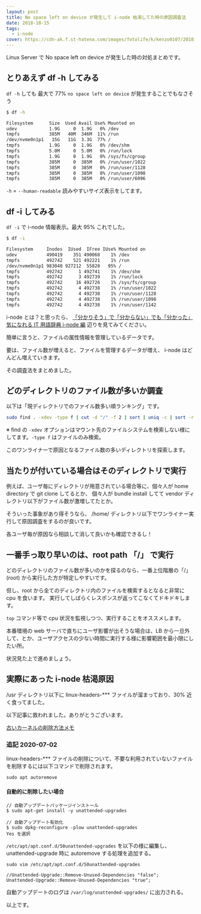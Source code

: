```yaml
---
layout: post
title: No space left on device が発生して i-node 枯渇してた時の原因調査法
date: 2018-10-15
tags:
  - i-node
cover: https://cdn-ak.f.st-hatena.com/images/fotolife/k/kenzo0107/20181015/20181015001102.jpg
---
```


Linux Server で No space left on device が発生した時の対処まとめです。

<!-- more -->

## とりあえず df -h してみる

`df -h` しても 最大で 77%
`no space left on device` が発生することでもなさそう

```sh
$ df -h

Filesystem      Size  Used Avail Use% Mounted on
udev            1.9G     0  1.9G   0% /dev
tmpfs           385M   40M  346M  11% /run
/dev/nvme0n1p1   15G   11G  3.3G  77% /
tmpfs           1.9G     0  1.9G   0% /dev/shm
tmpfs           5.0M     0  5.0M   0% /run/lock
tmpfs           1.9G     0  1.9G   0% /sys/fs/cgroup
tmpfs           385M     0  385M   0% /run/user/1022
tmpfs           385M     0  385M   0% /run/user/1128
tmpfs           385M     0  385M   0% /run/user/1098
tmpfs           385M     0  385M   0% /run/user/6096
```

`-h` = `--human-readable` 読みやすいサイズ表示をしてます。

## df -i してみる

`df -i` で i-node 情報表示。最大 95%
これでした。

```sh
$ df -i

Filesystem     Inodes  IUsed  IFree IUse% Mounted on
udev           490419    351 490068    1% /dev
tmpfs          492742    521 492221    1% /run
/dev/nvme0n1p1 983040 927212  55828   95% /
tmpfs          492742      1 492741    1% /dev/shm
tmpfs          492742      3 492739    1% /run/lock
tmpfs          492742     16 492726    1% /sys/fs/cgroup
tmpfs          492742      4 492738    1% /run/user/1022
tmpfs          492742      4 492738    1% /run/user/1128
tmpfs          492742      4 492738    1% /run/user/1098
tmpfs          492742      4 492738    1% /run/user/1142
```

i-node とは？と思ったら、 [「分かりそう」で「分からない」でも「分かった」気になれる IT 用語辞典 i-node 編](https://wa3.i-3-i.info/word14802.html) 辺りを見てみてください。

簡単に言うと、ファイルの属性情報を管理しているデータです。

要は、ファイル数が増えると、ファイルを管理するデータが増え、 i-node はどんどん増えていきます。

その調査法をまとめました。

## どのディレクトリのファイル数が多いか調査

以下は「現ディレクトリでのファイル数多い順ランキング」です。

```sh
sudo find . -xdev -type f | cut -d "/" -f 2 | sort | uniq -c | sort -r
```

※ find の `-xdev` オプションはマウント先のファイルシステムを検索しない様にしてます。`-type f` はファイルのみ検索。

このワンライナーで原因となるファイル数の多いディレクトリを探索します。

## 当たりが付いている場合はそのディレクトリで実行

例えば、ユーザ毎にディレクトリが用意されている場合等に、個々人が home directory で git clone してるとか、
個々人が bundle install してて vendor ディレクトリ以下がファイル数が激増してたとか。

そういった事象があり得そうなら、 /home/ ディレクトリ以下でワンライナー実行して原因調査をするのが良いです。

各ユーザ毎が原因なら相談して消して良いかも確認できるし！

## 一番手っ取り早いのは、root path 「/」 で実行

どのディレクトリのファイル数が多いのかを探るのなら、一番上位階層の「/」(root) から実行した方が特定しやすいです。

但し、root から全てのディレクトリ内のファイルを検索するとなると非常に cpu を食います。
実行してしばらくレスポンスが返ってこなくてドキドキします。

`top` コマンド等で cpu 状況を監視しつつ、実行することをオススメします。

本番環境の web サーバで直ちにユーザ影響が出そうな場合は、LB から一旦外して、とか、ユーザアクセスの少ない時間に実行する様に影響範囲を最小限にしたい所。

状況見た上で進めましょう。

## 実際にあった i-node 枯渇原因

/usr ディレクトリ以下に linux-headers-\*\*\* ファイルが溜まっており、30% 近く食ってました。

以下記事に救われました。ありがとうございます。

[古いカーネルの削除方法メモ](https://qiita.com/ytkumasan/items/d6cc70f151f130d58e9b)

### 追記 2020-07-02

linux-headers-\*\*\* ファイルの削除について、不要な利用されていないファイルを削除するには以下コマンドで削除されます。

```
sudo apt autoremove
```

#### 自動的に削除したい場合

```
// 自動アップデートパッケージインストール
$ sudo apt-get install -y unattended-upgrades

// 自動アップデート有効化
$ sudo dpkg-reconfigure -plow unattended-upgrades
Yes を選択
```

`/etc/apt/apt.conf.d/50unattended-upgrades` を以下の様に編集し、 unattended-upgrade 時に autoremove する処理を追加する。

```
sudo vim /etc/apt/apt.conf.d/50unattended-upgrades
```

```
//Unattended-Upgrade::Remove-Unused-Dependencies "false";
Unattended-Upgrade::Remove-Unused-Dependencies "true";
```

自動アップデートのログは `/var/log/unattended-upgrades/` に出力される。

以上です。
